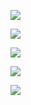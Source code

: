 <kbd><img src="https://github.com/vicky-510/Fullstack-Assignments/assets/103897625/444bd074-6c99-478e-8b23-e355444c6e48" /></kbd>

<kbd><img src="https://github.com/vicky-510/Fullstack-Assignments/assets/103897625/b64253ed-6fce-4357-8811-84ad8877c133" /></kbd>

<kbd><img src="https://github.com/vicky-510/Fullstack-Assignments/assets/103897625/c687d991-99bb-4a64-b956-40930a7b933d" /></kbd>

<kbd><img src="https://github.com/vicky-510/Fullstack-Assignments/assets/103897625/977de47a-eed5-4081-baf8-711d80aa94f6" /></kbd>

<kbd><img src="https://github.com/vicky-510/Fullstack-Assignments/assets/103897625/29157762-d3cb-4210-92c7-542ad8f8d319" /></kbd>



